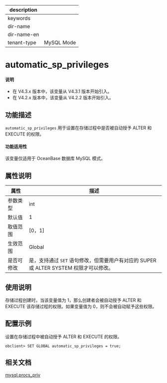 |description||
|---|---|
|keywords||
|dir-name||
|dir-name-en||
|tenant-type| MySQL Mode |

# automatic_sp_privileges

<main id="notice" type='explain'>
  <h4>说明</h4>
  <ul><li>在 V4.3.x 版本中，该变量从 V4.3.1 版本开始引入。</li><li>在 V4.2.x 版本中，该变量从 V4.2.2 版本开始引入。</li></ul>
</main>

## 功能描述

`automatic_sp_privileges` 用于设置在存储过程中是否被自动授予 ALTER 和 EXECUTE 的权限。

<main id="notice">
  <h4>功能适用性</h4>
  <p>该变量仅适用于 OceanBase 数据库 MySQL 模式。</p>
</main>

## 属性说明

| **属性**  |    **描述**  |
|---------|---------------|
| 参数类型    | int                 |
| 默认值     | 1   |
| 取值范围    |  [0，1]                    |
| 生效范围    |  Global       |
| 是否可修改  | 是，支持通过 `SET` 语句修改，但需要用户有对应的 SUPER 或 ALTER SYSTEM 权限才可以修改。|

## 使用说明

存储过程创建时，当该变量值为 1，那么创建者会被自动授予 ALTER 和 EXECUTE 该存储过程的权限。如果变量值为 0，则不会被自动赋予这些权限。

## 配置示例

设置在存储过程中被自动授予 ALTER 和 EXECUTE 的权限。

```shell
obclient> SET GLOBAL automatic_sp_privileges = true;
```

## 相关文档

[mysql.procs_priv](../../../../700.reference/700.system-views/300.system-view-of-sys-tenant/200.dictionary-view-of-sys-tenant/3510.mysql-procs_priv-of-sys-tenant.md)
